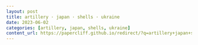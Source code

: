 ```yaml
---
layout: post
title: artillery · japan · shells · ukraine
date: 2023-06-02
categories: [artillery, japan, shells, ukraine]
content_url: https://papercliff.github.io/redirect/?q=artillery+japan+shells+ukraine&tbs=cdr:1,cd_min:6/1/2023,cd_max:6/3/2023
---
```

